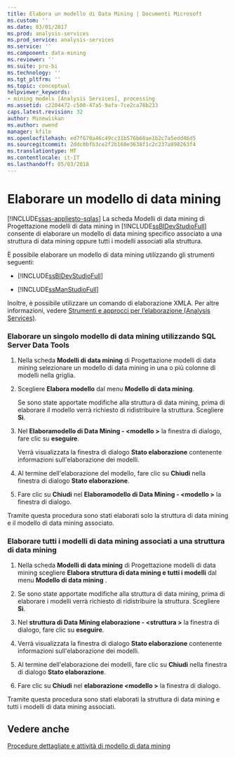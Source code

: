 ```yaml
---
title: Elabora un modello di Data Mining | Documenti Microsoft
ms.custom: ''
ms.date: 03/01/2017
ms.prod: analysis-services
ms.prod_service: analysis-services
ms.service: ''
ms.component: data-mining
ms.reviewer: ''
ms.suite: pro-bi
ms.technology: ''
ms.tgt_pltfrm: ''
ms.topic: conceptual
helpviewer_keywords:
- mining models [Analysis Services], processing
ms.assetid: c2204472-c500-47a5-9afa-7ce2ca78b233
caps.latest.revision: 32
author: Minewiskan
ms.author: owend
manager: kfile
ms.openlocfilehash: ed7f670a46c49cc31b576b68ae1b2c7a5edd46d5
ms.sourcegitcommit: 2ddc0bfb3ce2f2b160e3638f1c2c237a898263f4
ms.translationtype: MT
ms.contentlocale: it-IT
ms.lasthandoff: 05/03/2018
---
```

# <a name="process-a-mining-model"></a>Elaborare un modello di data mining
[!INCLUDE[ssas-appliesto-sqlas](../../includes/ssas-appliesto-sqlas.md)]
  La scheda Modelli di data mining di Progettazione modelli di data mining in [!INCLUDE[ssBIDevStudioFull](../../includes/ssbidevstudiofull-md.md)] consente di elaborare un modello di data mining specifico associato a una struttura di data mining oppure tutti i modelli associati alla struttura.  
  
 È possibile elaborare un modello di data mining utilizzando gli strumenti seguenti:  
  
-   [!INCLUDE[ssBIDevStudioFull](../../includes/ssbidevstudiofull-md.md)]  
  
-   [!INCLUDE[ssManStudioFull](../../includes/ssmanstudiofull-md.md)]  
  
 Inoltre, è possibile utilizzare un comando di elaborazione XMLA. Per altre informazioni, vedere [Strumenti e approcci per l’elaborazione &#40;Analysis Services&#41;](../../analysis-services/multidimensional-models/tools-and-approaches-for-processing-analysis-services.md).  
  
### <a name="process-a-single-mining-model-using-sql-server-data-tools"></a>Elaborare un singolo modello di data mining utilizzando SQL Server Data Tools  
  
1.  Nella scheda **Modelli di data mining** di Progettazione modelli di data mining selezionare un modello di data mining in una o più colonne di modelli nella griglia.  
  
2.  Scegliere **Elabora modello** dal menu **Modello di data mining**.  
  
     Se sono state apportate modifiche alla struttura di data mining, prima di elaborare il modello verrà richiesto di ridistribuire la struttura. Scegliere **Sì**.  
  
3.  Nel **Elaboramodello di Data Mining - \<modello >** la finestra di dialogo, fare clic su **eseguire**.  
  
     Verrà visualizzata la finestra di dialogo **Stato elaborazione** contenente informazioni sull'elaborazione dei modelli.  
  
4.  Al termine dell'elaborazione del modello, fare clic su **Chiudi** nella finestra di dialogo **Stato elaborazione**.  
  
5.  Fare clic su **Chiudi** nel **Elaboramodello di Data Mining - \<modello >** la finestra di dialogo.  
  
 Tramite questa procedura sono stati elaborati solo la struttura di data mining e il modello di data mining associato.  
  
### <a name="process-all-mining-models-that-are-associated-with-a-mining-structure"></a>Elaborare tutti i modelli di data mining associati a una struttura di data mining  
  
1.  Nella scheda **Modelli di data mining** di Progettazione modelli di data mining scegliere **Elabora struttura di data mining e tutti i modelli** dal menu **Modello di data mining** .  
  
2.  Se sono state apportate modifiche alla struttura di data mining, prima di elaborare i modelli verrà richiesto di ridistribuire la struttura. Scegliere **Sì**.  
  
3.  Nel **struttura di Data Mining elaborazione - \<struttura >** la finestra di dialogo, fare clic su **eseguire**.  
  
4.  Verrà visualizzata la finestra di dialogo **Stato elaborazione** contenente informazioni sull'elaborazione dei modelli.  
  
5.  Al termine dell'elaborazione dei modelli, fare clic su **Chiudi** nella finestra di dialogo **Stato elaborazione**.  
  
6.  Fare clic su **Chiudi** nel **elaborazione \<modello >** la finestra di dialogo.  
  
 Tramite questa procedura sono stati elaborati la struttura di data mining e tutti i modelli di data mining associati.  
  
## <a name="see-also"></a>Vedere anche  
 [Procedure dettagliate e attività di modello di data mining](../../analysis-services/data-mining/mining-model-tasks-and-how-tos.md)  
  
  
